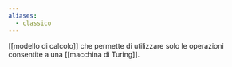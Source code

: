 ```yaml
---
aliases:
  - classico
---
```


[[modello di calcolo]] che permette di utilizzare solo le operazioni consentite a una [[macchina di Turing]].
